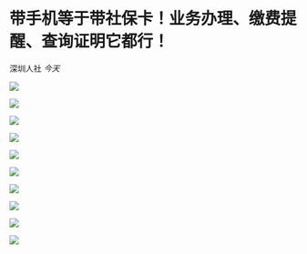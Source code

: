 # 带手机等于带社保卡！业务办理、缴费提醒、查询证明它都行！

<a id="profileBt"></a><a id="js_name"></a>深圳人社 *今天*

![](https://raw.githubusercontent.com/tpxipster/tpxGalaxy/master/vnote笔记汇/手机社保卡业务办理缴费提醒查询证明它都行.md/640_wx_fmt_png_tp_webp_wxfrom_5__e90faa3d9a754475b.webp)

![](https://raw.githubusercontent.com/tpxipster/tpxGalaxy/master/vnote笔记汇/手机社保卡业务办理缴费提醒查询证明它都行.md/640_wx_fmt_png_tp_webp_wxfrom_5__33dda6f684c042fba.webp)

![](https://raw.githubusercontent.com/tpxipster/tpxGalaxy/master/vnote笔记汇/手机社保卡业务办理缴费提醒查询证明它都行.md/640_wx_fmt_png_tp_webp_wxfrom_5__1120b90db9bc412fb.webp)

![](https://raw.githubusercontent.com/tpxipster/tpxGalaxy/master/vnote笔记汇/手机社保卡业务办理缴费提醒查询证明它都行.md/640_wx_fmt_png_tp_webp_wxfrom_5__2f26760ca6b24077b.webp)

![](https://raw.githubusercontent.com/tpxipster/tpxGalaxy/master/vnote笔记汇/手机社保卡业务办理缴费提醒查询证明它都行.md/640_wx_fmt_png_tp_webp_wxfrom_5__55335453a5e74cf5a.png)

![](https://raw.githubusercontent.com/tpxipster/tpxGalaxy/master/vnote笔记汇/手机社保卡业务办理缴费提醒查询证明它都行.md/640_wx_fmt_png_tp_webp_wxfrom_5__5be8cbe0be934112b.png)

![](https://raw.githubusercontent.com/tpxipster/tpxGalaxy/master/vnote笔记汇/手机社保卡业务办理缴费提醒查询证明它都行.md/640_wx_fmt_png_tp_webp_wxfrom_5__504bdc65d9c84cd6a.webp)

![](https://raw.githubusercontent.com/tpxipster/tpxGalaxy/master/vnote笔记汇/手机社保卡业务办理缴费提醒查询证明它都行.md/640_wx_fmt_png_tp_webp_wxfrom_5__31c9c4471fd545f0b.webp)

![](https://raw.githubusercontent.com/tpxipster/tpxGalaxy/master/vnote笔记汇/手机社保卡业务办理缴费提醒查询证明它都行.md/640_wx_fmt_png_tp_webp_wxfrom_5__1ed2bd27eb5a4e49b.webp)

![](https://raw.githubusercontent.com/tpxipster/tpxGalaxy/master/vnote笔记汇/手机社保卡业务办理缴费提醒查询证明它都行.md/640_wx_fmt_png_tp_webp_wxfrom_5__04857778a05e4137b.webp)




